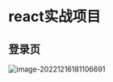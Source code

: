 # react实战项目

## 登录页

![image-20221216181106691](https://bucket.thinkpeach.cn/typora/image-20221216181106691.png)
